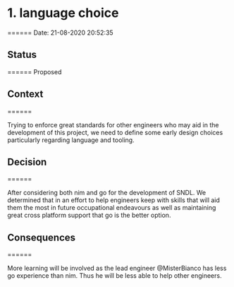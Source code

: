 
# 1. language choice
======
Date: 21-08-2020 20:52:35

## Status
======
Proposed

## Context
======

Trying to enforce great standards for other engineers who may 
aid in the development of this project, we need to define some
early design choices particularly regarding language and tooling.

## Decision
======

After considering both nim and go for the development of SNDL.
We determined that in an effort to help engineers keep with 
skills that will aid them the most in future occupational 
endeavours as well as maintaining great cross platform support
that go is the better option.

## Consequences
======

More learning will be involved as the lead engineer @MisterBianco
has less go experience than nim. Thus he will be less able to
help other engineers.

